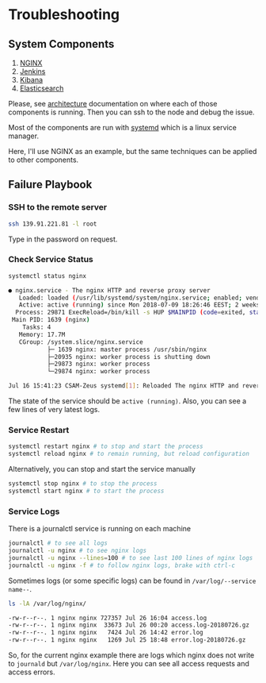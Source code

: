 # Troubleshooting

## System Components

1. [NGINX](https://www.nginx.com/)
1. [Jenkins](https://jenkins.io/)
1. [Kibana](https://www.elastic.co/products/kibana)
1. [Elasticsearch](https://www.elastic.co/products/elasticsearch)

Please, see [architecture](./15-ARCHITECTURE.md) documentation on where each of those components is running. Then you can ssh to the node and debug the issue.

Most of the components are run with [systemd](https://www.freedesktop.org/wiki/Software/systemd/) which is a linux service manager.

Here, I'll use NGINX as an example, but the same techniques can be applied to other components.

## Failure Playbook

### SSH to the remote server

```sh
ssh 139.91.221.81 -l root
```

Type in the password on request.

### Check Service Status

```sh
systemctl status nginx

● nginx.service - The nginx HTTP and reverse proxy server
   Loaded: loaded (/usr/lib/systemd/system/nginx.service; enabled; vendor preset: disabled)
   Active: active (running) since Mon 2018-07-09 18:26:46 EEST; 2 weeks 2 days ago
  Process: 29871 ExecReload=/bin/kill -s HUP $MAINPID (code=exited, status=0/SUCCESS)
 Main PID: 1639 (nginx)
    Tasks: 4
   Memory: 17.7M
   CGroup: /system.slice/nginx.service
           ├─ 1639 nginx: master process /usr/sbin/nginx
           ├─20935 nginx: worker process is shutting down
           ├─29873 nginx: worker process
           └─29874 nginx: worker process

Jul 16 15:41:23 CSAM-Zeus systemd[1]: Reloaded The nginx HTTP and reverse proxy server.
```

The state of the service should be `active (running)`. Also, you can see a few lines of very latest logs.

### Service Restart

```sh
systemctl restart nginx # to stop and start the process
systemctl reload nginx # to remain running, but reload configuration
```

Alternatively, you can stop and start the service manually

```sh
systemctl stop nginx # to stop the process
systemctl start nginx # to start the process
```

### Service Logs

There is a journalctl service is running on each machine

```sh
journalctl # to see all logs
journalctl -u nginx # to see nginx logs
journalctl -u nginx --lines=100 # to see last 100 lines of nginx logs
journalctl -u nginx -f # to follow nginx logs, brake with ctrl-c
```

Sometimes logs (or some specific logs) can be found in `/var/log/--service name--`.

```sh
ls -lA /var/log/nginx/

-rw-r--r--. 1 nginx nginx 727357 Jul 26 16:04 access.log
-rw-r--r--. 1 nginx nginx  33673 Jul 26 00:20 access.log-20180726.gz
-rw-r--r--. 1 nginx nginx   7424 Jul 26 14:42 error.log
-rw-r--r--. 1 nginx nginx   1269 Jul 25 18:48 error.log-20180726.gz
```

So, for the current nginx example there are logs which nginx does not write to `journald` but `/var/log/nginx`. Here you can see all access requests and access errors.